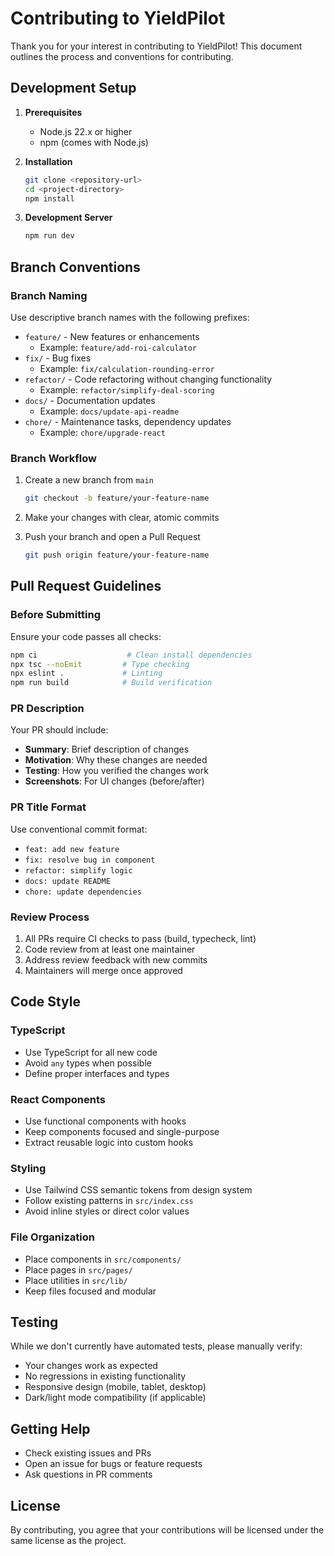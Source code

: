 # Contributing to YieldPilot

Thank you for your interest in contributing to YieldPilot! This document outlines the process and conventions for contributing.

## Development Setup

1. **Prerequisites**
   - Node.js 22.x or higher
   - npm (comes with Node.js)

2. **Installation**
   ```bash
   git clone <repository-url>
   cd <project-directory>
   npm install
   ```

3. **Development Server**
   ```bash
   npm run dev
   ```

## Branch Conventions

### Branch Naming
Use descriptive branch names with the following prefixes:

- `feature/` - New features or enhancements
  - Example: `feature/add-roi-calculator`
- `fix/` - Bug fixes
  - Example: `fix/calculation-rounding-error`
- `refactor/` - Code refactoring without changing functionality
  - Example: `refactor/simplify-deal-scoring`
- `docs/` - Documentation updates
  - Example: `docs/update-api-readme`
- `chore/` - Maintenance tasks, dependency updates
  - Example: `chore/upgrade-react`

### Branch Workflow
1. Create a new branch from `main`
   ```bash
   git checkout -b feature/your-feature-name
   ```

2. Make your changes with clear, atomic commits

3. Push your branch and open a Pull Request
   ```bash
   git push origin feature/your-feature-name
   ```

## Pull Request Guidelines

### Before Submitting
Ensure your code passes all checks:
```bash
npm ci                    # Clean install dependencies
npx tsc --noEmit         # Type checking
npx eslint .             # Linting
npm run build            # Build verification
```

### PR Description
Your PR should include:
- **Summary**: Brief description of changes
- **Motivation**: Why these changes are needed
- **Testing**: How you verified the changes work
- **Screenshots**: For UI changes (before/after)

### PR Title Format
Use conventional commit format:
- `feat: add new feature`
- `fix: resolve bug in component`
- `refactor: simplify logic`
- `docs: update README`
- `chore: update dependencies`

### Review Process
1. All PRs require CI checks to pass (build, typecheck, lint)
2. Code review from at least one maintainer
3. Address review feedback with new commits
4. Maintainers will merge once approved

## Code Style

### TypeScript
- Use TypeScript for all new code
- Avoid `any` types when possible
- Define proper interfaces and types

### React Components
- Use functional components with hooks
- Keep components focused and single-purpose
- Extract reusable logic into custom hooks

### Styling
- Use Tailwind CSS semantic tokens from design system
- Follow existing patterns in `src/index.css`
- Avoid inline styles or direct color values

### File Organization
- Place components in `src/components/`
- Place pages in `src/pages/`
- Place utilities in `src/lib/`
- Keep files focused and modular

## Testing

While we don't currently have automated tests, please manually verify:
- Your changes work as expected
- No regressions in existing functionality
- Responsive design (mobile, tablet, desktop)
- Dark/light mode compatibility (if applicable)

## Getting Help

- Check existing issues and PRs
- Open an issue for bugs or feature requests
- Ask questions in PR comments

## License

By contributing, you agree that your contributions will be licensed under the same license as the project.
